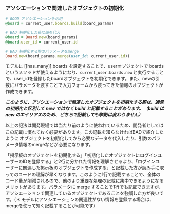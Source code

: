 
### アソシエーションで関連したオブジェクトの初期化

```ruby
# GOOD アソシエーションを活用
@board = current_user.boards.build(board_params)

# BAD 初期化した後に値を代入
@board = Board.new(board_params)
@board.user_id = current_user.id

# BAD 初期化する際のパラメータをmerge
Board.new(board_params.merge(user_id: current_user.id))
```

モデルに [[has_many]]:boards を設定することで、userオブジェクトで boards というメソッドが使えるようになり、`current_user.boards.new` と実行することで、user_idを登録したboardオブジェクトを初期化できます。また、newの引数にパラメータを渡すことで入力フォームから渡ってきた情報のオブジェクトが作成できます。


***このように、アソシエーションで関連したオブジェクトを初期化する際は、通常の初期化と区別して new ではなく build と記載することがあります。（build は new のエイリアスのため、どちらで記載しても挙動は変わりません）***


以上の記法は開発現場では当たり前のように使われているため、開発者としてはこの記載に慣れておく必要があります。この記載を知らなければBADで紹介したように オブジェクトを初期化してから必要なデータを代入したり、引数のパラメータ情報のmergeなどが必要になります。


「掲示板のオブジェクトを初期化する」「初期化したオブジェクトにログインユーザーのIDを登録する」と2行に分かれた情報を理解させるより、「ログインユーザーに関連した掲示板のオブジェクトを作成する」と記載した方が読み手に取ってのコードの理解が早くなります。このように1行で記載することで、全体のコード量が削減されるので、他のより重要な処理の記載に集中できるようになるメリットがあります。パラメータに merge することで1行でも記載できますが、アソシエーションで関連しているオブジェクトであることを強調した方が良いです。（＊ モデルにアソシエーションの関連性がない情報を登録する場合は、mergeを使って短く記載することが可能です）


